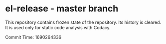 # el-release - master branch

This repository contains frozen state of the repository.
Its history is cleared. It is used only for static code
analysis with Codacy.

Commit Time: 1690264336